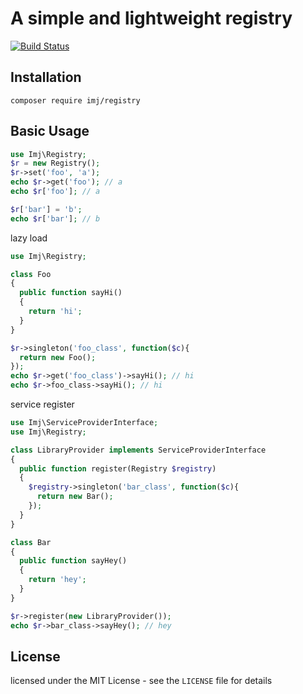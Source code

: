 
A simple and lightweight registry
===========================

[![Build Status](https://travis-ci.org/itsmikej/Registry.svg?branch=master)](https://travis-ci.org/itsmikej/Registry)

Installation
------------
```shell
composer require imj/registry
```

Basic Usage
------------
```php
use Imj\Registry;
$r = new Registry();
$r->set('foo', 'a');
echo $r->get('foo'); // a
echo $r['foo']; // a

$r['bar'] = 'b';
echo $r['bar']; // b
```

lazy load
```php
use Imj\Registry;

class Foo
{
  public function sayHi()
  {
    return 'hi';
  }
}

$r->singleton('foo_class', function($c){
  return new Foo();
});
echo $r->get('foo_class')->sayHi(); // hi
echo $r->foo_class->sayHi(); // hi
```

service register
```php
use Imj\ServiceProviderInterface;
use Imj\Registry;

class LibraryProvider implements ServiceProviderInterface
{
  public function register(Registry $registry)
  {
    $registry->singleton('bar_class', function($c){
      return new Bar();
    });
  }
}

class Bar
{
  public function sayHey()
  {
    return 'hey';
  }
}

$r->register(new LibraryProvider());
echo $r->bar_class->sayHey(); // hey
```

License
------------

licensed under the MIT License - see the `LICENSE` file for details
